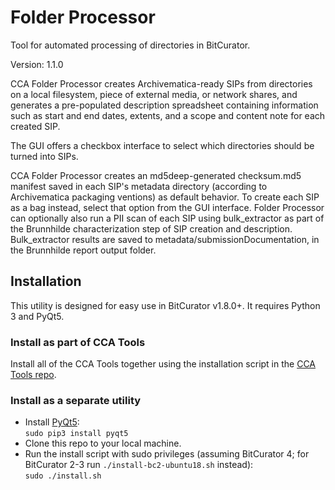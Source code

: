 # Folder Processor  

Tool for automated processing of directories in BitCurator.  

Version: 1.1.0

CCA Folder Processor creates Archivematica-ready SIPs from directories on a local filesystem, piece of external media, or network shares, and generates a pre-populated description spreadsheet containing information such as start and end dates, extents, and a scope and content note for each created SIP.

The GUI offers a checkbox interface to select which directories should be turned into SIPs.

CCA Folder Processor creates an md5deep-generated checksum.md5 manifest saved in each SIP's metadata directory (according to Archivematica packaging ventions) as default behavior. To create each SIP as a bag instead, select that option from the GUI interface. Folder Processor can optionally also run a PII scan of each SIP using bulk_extractor as part of the Brunnhilde characterization step of SIP creation and description. Bulk_extractor results are saved to metadata/submissionDocumentation, in the Brunnhilde report output folder.  

## Installation

This utility is designed for easy use in BitCurator v1.8.0+. It requires Python 3 and PyQt5.

### Install as part of CCA Tools  

Install all of the CCA Tools together using the installation script in the [CCA Tools repo](https://github.com/CCA-Public/cca-tools).  

### Install as a separate utility

* Install [PyQt5](https://www.riverbankcomputing.com/software/pyqt/download):  
`sudo pip3 install pyqt5`  
* Clone this repo to your local machine.  
* Run the install script with sudo privileges (assuming BitCurator 4; for BitCurator 2-3 run `./install-bc2-ubuntu18.sh` instead):  
`sudo ./install.sh`
